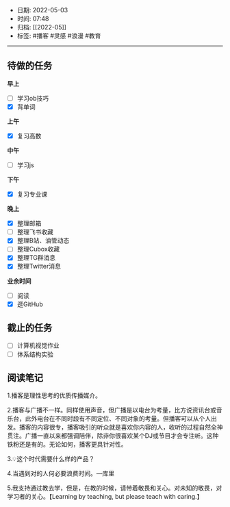 - 日期: 2022-05-03
- 时间: 07:48
- 归档: [[2022-05]]
- 标签: #播客 #灵感 #浪漫 #教育 
---

## 待做的任务

**早上**

- [ ] 学习ob技巧
- [x] 背单词

**上午**

- [x] 复习高数

**中午**

- [ ] 学习js

**下午**

- [x] 复习专业课

**晚上**

- [x] 整理邮箱
- [ ] 整理飞书收藏
- [x] 整理B站、油管动态
- [ ] 整理Cubox收藏
- [x] 整理TG群消息
- [x] 整理Twitter消息

**业余时间**

- [ ] 阅读 
- [x] 逛GitHub

## 截止的任务

- [ ] 计算机视觉作业
- [ ] 体系结构实验

## 阅读笔记

1.播客是理性思考的优质传播媒介。

2.播客与广播不一样。同样使用声音，但广播是以电台为考量，比方说资讯台或音乐台，此外电台在不同时段有不同定位、不同对象的考量。但播客可以从个人出发。播客的内容很专，播客吸引的听众就是喜欢你内容的人，收听的过程自然全神贯注。广播一直以来都强调陪伴，除非你很喜欢某个DJ或节目才会专注听。这种铁粉还是有的。无论如何，播客更具针对性。

3.💡这个时代需要什么样的产品？

4.当遇到对的人何必要浪费时间。—库里

5.我支持通过教去学，但是，在教的时候，请带着敬畏和关心。对未知的敬畏，对学习者的关心。【Learning by teaching, but please teach with caring.】